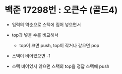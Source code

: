 # 백준 17298번 : 오큰수 (골드4)

- 입력의 역순으로 스택에 집어 넣으면서 
- top과 넣을 수를 비교해서 
  - top이 크면 push, top이 작거나 같으면 pop
     

- 스택이 비어있으면 -1
- 스택 비어있지 않으면 스택의 top을 정답 스택에 push